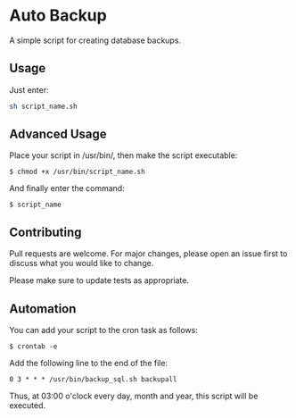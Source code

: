# Auto Backup

A simple script for creating database backups.

## Usage

Just enter:

```bash
sh script_name.sh
```

## Advanced Usage
Place your script in /usr/bin/, then make the script executable:

```shell
$ chmod +x /usr/bin/script_name.sh
```
And finally enter the command:
```shell
$ script_name
```

## Contributing
Pull requests are welcome. For major changes, please open an issue first to discuss what you would like to change.

Please make sure to update tests as appropriate.

## Automation

You can add your script to the cron task as follows:

```shell
$ crontab -e
```
Add the following line to the end of the file:
```shell
0 3 * * * /usr/bin/backup_sql.sh backupall
```
Thus, at 03:00 o'clock every day, month and year, this script will be executed.
